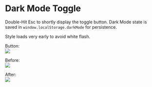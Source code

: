 # Dark Mode Toggle

Double-Hit Esc to shortly display the toggle button. Dark Mode state is saved in `window.localStorage.darkMode` for persistence.

Style loads very early to avoid white flash.


Button:  
![](https://i.imgur.com/QHLkEt1.png)

Before:  
![](https://i.imgur.com/dPOUHGp.png)

After:  
![](https://i.imgur.com/Dqjb1hq.png)
